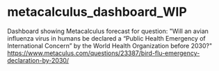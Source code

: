 # metacalculus_dashboard_WIP
Dashboard showing Metacalculus forecast for question: "Will an avian influenza virus in humans be declared a “Public Health Emergency of International Concern” by the World Health Organization before 2030?"
https://www.metaculus.com/questions/23387/bird-flu-emergency-declaration-by-2030/
